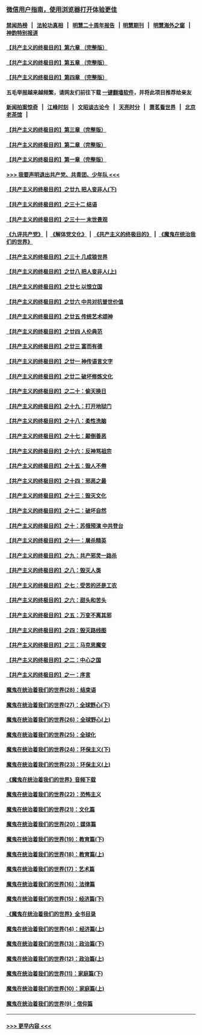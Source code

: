 ### [微信用户指南，使用浏览器打开体验更佳](https://github.com/gfw-breaker/banned-news1/blob/master/indexes/wechat-guide.md?t=0)
#### [禁闻热榜](热点新闻.md?t=0)  &nbsp;&nbsp;|&nbsp;&nbsp; [法轮功真相](https://github.com/gfw-breaker/truth/blob/master/README.md?t=0) &nbsp;&nbsp;|&nbsp;&nbsp; [明慧二十周年报告](https://github.com/gfw-breaker/mh-reports/blob/master/README.md?t=0) &nbsp;&nbsp;|&nbsp;&nbsp;[明慧期刊](https://github.com/gfw-breaker/mh-qikan) &nbsp;&nbsp;|&nbsp;&nbsp; [明慧海外之窗](https://github.com/gfw-breaker/mh-news/blob/master/README.md?t=0) &nbsp;&nbsp;|&nbsp;&nbsp; [神韵特别报道](https://github.com/gfw-breaker/mh-news/blob/master/shenyun.md?t=0)
#### [【共产主义的终极目的】第六章 （完整版）](../pages/nsc422/n11428913.md?t=02031133) 
#### [【共产主义的终极目的】第五章 （完整版）](../pages/nsc422/n11428912.md?t=02031133) 
#### [【共产主义的终极目的】第四章 （完整版）](../pages/nsc422/n11428907.md?t=02031133) 
#### 五毛举报越来越频繁，请网友们前往下载 [一键翻墙软件](https://github.com/gfw-breaker/ssr-accounts)，并将此项目推荐给亲友
#### [新闻拍案惊奇](https://github.com/gfw-breaker/banned-news1/blob/master/pages/link4.md) &nbsp;&nbsp;|&nbsp;&nbsp; [江峰时刻](https://github.com/gfw-breaker/banned-news1/blob/master/pages/link4.md) &nbsp;&nbsp;|&nbsp;&nbsp; [文昭谈古论今](https://github.com/gfw-breaker/banned-news1/blob/master/pages/link4.md) &nbsp;&nbsp;|&nbsp;&nbsp; [天亮时分](https://github.com/gfw-breaker/banned-news1/blob/master/pages/link4.md) &nbsp;&nbsp;|&nbsp;&nbsp; [萧茗看世界](https://github.com/gfw-breaker/banned-news1/blob/master/pages/link4.md) &nbsp;&nbsp;|&nbsp;&nbsp; [北京老茶馆](https://github.com/gfw-breaker/banned-news1/blob/master/pages/link4.md) &nbsp;&nbsp;|&nbsp;&nbsp; 
#### [【共产主义的终极目的】第三章（完整版）](../pages/nsc422/n11428848.md?t=02031133) 
#### [【共产主义的终极目的】第二章（完整版）](../pages/nsc422/n11428831.md?t=02031133) 
#### [【共产主义的终极目的】第一章（完整版）](../pages/nsc422/n11417651.md?t=02031133) 
#### [>>> 我要声明退出共产党、共青团、少年队 <<<](https://github.com/begood0513/goodnews/blob/master/quit/letter.md) 
#### [【共产主义的终极目的】之廿九 把人变非人(下)](../pages/nsc422/n11344140.md?t=02031133) 
#### [【共产主义的终极目的】之三十二 结语](../pages/nsc422/n11360535.md?t=02031133) 
#### [【共产主义的终极目的】之三十一 末世景观](../pages/nsc422/n11351129.md?t=02031133) 
#### [《九评共产党》](https://github.com/begood0513/9ping.md/blob/master/README.md) &nbsp;|&nbsp; [《解体党文化》](../../../../jtdwh.md/blob/master/README.md)  &nbsp;|&nbsp; [《共产主义的终极目的》](../../../../gczydzjmd.md/blob/master/README.md) &nbsp;|&nbsp; [《魔鬼在统治我们的世界》](../../../../mgztzwmdsj.md/blob/master/README.md) 
#### [【共产主义的终极目的】之三十 几成狼世界](../pages/nsc422/n11348280.md?t=02031133) 
#### [【共产主义的终极目的】之廿八 把人变非人(上)](../pages/nsc422/n11340492.md?t=02031133) 
#### [【共产主义的终极目的】之廿七 以恨立国](../pages/nsc422/n11336944.md?t=02031133) 
#### [【共产主义的终极目的】之廿六 中共对抗普世价值](../pages/nsc422/n11324785.md?t=02031133) 
#### [【共产主义的终极目的】之廿五 传统艺术颂神](../pages/nsc422/n11296396.md?t=02031133) 
#### [【共产主义的终极目的】之廿四 人伦典范](../pages/nsc422/n11296397.md?t=02031133) 
#### [【共产主义的终极目的】之廿三 富而有德](../pages/nsc422/n11283598.md?t=02031133) 
#### [【共产主义的终极目的】之廿一 神传语言文字](../pages/nsc422/n11263265.md?t=02031133) 
#### [【共产主义的终极目的】之廿二 破坏修炼文化](../pages/nsc422/n11245728.md?t=02031133) 
#### [【共产主义的终极目的】之二十：偷天换日](../pages/nsc422/n11238846.md?t=02031133) 
#### [【共产主义的终极目的】之十九：打开地狱门](../pages/nsc422/n11206376.md?t=02031133) 
#### [【共产主义的终极目的】之十八：柔性洗脑](../pages/nsc422/n11199994.md?t=02031133) 
#### [【共产主义的终极目的】之十七：颠倒善恶](../pages/nsc422/n11179782.md?t=02031133) 
#### [【共产主义的终极目的】之十六：反神骂祖宗](../pages/nsc422/n11166798.md?t=02031133) 
#### [【共产主义的终极目的】之十五：毁人不倦](../pages/nsc422/n11166792.md?t=02031133) 
#### [【共产主义的终极目的】之十四：邪恶之最](../pages/nsc422/n11150249.md?t=02031133) 
#### [【共产主义的终极目的】之十三：毁灭文化](../pages/nsc422/n11135227.md?t=02031133) 
#### [【共产主义的终极目的】之十二：破坏自然](../pages/nsc422/n11135214.md?t=02031133) 
#### [【共产主义的终极目的】之十：苏俄预演 中共登台](../pages/nsc422/n11118424.md?t=02031133) 
#### [【共产主义的终极目的】之十一：屠杀精英](../pages/nsc422/n11118442.md?t=02031133) 
#### [【共产主义的终极目的】之九：共产邪灵一路杀](../pages/nsc422/n11114139.md?t=02031133) 
#### [【共产主义的终极目的】之八：毁灭人类](../pages/nsc422/n11108503.md?t=02031133) 
#### [【共产主义的终极目的】之七：受苦的还是工农](../pages/nsc422/n11101809.md?t=02031133) 
#### [【共产主义的终极目的】之六：甜头和苦头](../pages/nsc422/n11096971.md?t=02031133) 
#### [【共产主义的终极目的】之五：万变不离其邪](../pages/nsc422/n11091285.md?t=02031133) 
#### [【共产主义的终极目的】之四：毁灭路线图](../pages/nsc422/n11086284.md?t=02031133) 
#### [【共产主义的终极目的】之三：马克思魔变](../pages/nsc422/n11061941.md?t=02031133) 
#### [【共产主义的终极目的】之二：中心之国](../pages/nsc422/n11047728.md?t=02031133) 
#### [【共产主义的终极目的】之一：序言](../pages/nsc422/n11086077.md?t=02031133) 
#### [魔鬼在统治着我们的世界(28)：结束语](../pages/nsc422/n10936246.md?t=02031133) 
#### [魔鬼在统治着我们的世界(27)：全球野心(下)](../pages/nsc422/n10928319.md?t=02031133) 
#### [魔鬼在统治着我们的世界(26)：全球野心(上)](../pages/nsc422/n10900318.md?t=02031133) 
#### [魔鬼在统治着我们的世界(25)：全球化](../pages/nsc422/n10788205.md?t=02031133) 
#### [魔鬼在统治着我们的世界(24)：环保主义(下)](../pages/nsc422/n10695307.md?t=02031133) 
#### [魔鬼在统治着我们的世界(23)：环保主义(上)](../pages/nsc422/n10688613.md?t=02031133) 
#### [《魔鬼在统治着我们的世界》音频下载](../pages/nsc422/n10635553.md?t=02031133) 
#### [魔鬼在统治着我们的世界(22)：恐怖主义](../pages/nsc422/n10614727.md?t=02031133) 
#### [魔鬼在统治着我们的世界(21)：文化篇](../pages/nsc422/n10597706.md?t=02031133) 
#### [魔鬼在统治着我们的世界(20)：媒体篇](../pages/nsc422/n10586579.md?t=02031133) 
#### [魔鬼在统治着我们的世界(19)：教育篇(下)](../pages/nsc422/n10564808.md?t=02031133) 
#### [魔鬼在统治着我们的世界(18)：教育篇(上)](../pages/nsc422/n10526970.md?t=02031133) 
#### [魔鬼在统治着我们的世界(17)：艺术篇](../pages/nsc422/n10499093.md?t=02031133) 
#### [魔鬼在统治着我们的世界(16)：法律篇](../pages/nsc422/n10485969.md?t=02031133) 
#### [魔鬼在统治着我们的世界(15)：经济篇(下)](../pages/nsc422/n10469975.md?t=02031133) 
#### [《魔鬼在统治着我们的世界》全书目录](../pages/nsc422/n10464261.md?t=02031133) 
#### [魔鬼在统治着我们的世界(14)：经济篇(上)](../pages/nsc422/n10457370.md?t=02031133) 
#### [魔鬼在统治着我们的世界(13)：政治篇(下)](../pages/nsc422/n10448270.md?t=02031133) 
#### [魔鬼在统治着我们的世界(12)：政治篇(上)](../pages/nsc422/n10444576.md?t=02031133) 
#### [魔鬼在统治着我们的世界(11)：家庭篇(下)](../pages/nsc422/n10440961.md?t=02031133) 
#### [魔鬼在统治着我们的世界(10)：家庭篇(上)](../pages/nsc422/n10435448.md?t=02031133) 
#### [魔鬼在统治着我们的世界(9)：信仰篇](../pages/nsc422/n10432159.md?t=02031133) 

----
#### [ >>> 更早内容 <<< ](../indexes/nsc422-earlier.md)
